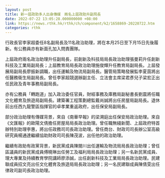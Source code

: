 ```yaml
---
layout: post
title: 新一屆政助多人出身傳媒　兩名上屆政助升副局長
date: 2022-07-22 13:05:28.000000000 +08:00
link: https://news.rthk.hk/rthk/ch/component/k2/1658869-20220722.htm
categories: rthk
---
```


行政長官李家超委任8名副局長及11名政治助理，將在本月25日至下月15日先後履新。有公務員亦有新面孔加入問責團隊。

上屆政府兩名政治助理升任副局長，前創新及科技局局長政治助理張曼莉升任創新科技及工業局副局長；上屆教育局局長政治助理施俊輝升任教育局副局長。上屆發展局副局長廖振新調職，出任運輸及物流局副局長。醫管局策略發展監李夏茵將出任醫務衞生局副局長。曾任李家超競選辦副主任、立法會主席梁君彥兒子梁宏正出任民政及青年事務局副局長。

亦有公務員「轉跑道」加入政治委任官員，財經事務及庫務局副秘書長劉震將任職文化體育及旅遊局副局長。建築署工程策劃總監戴尚誠將出任房屋局副局長。退休前出任西九龍警區指揮官的卓孝業重返政府，出任保安局副局長。

部分政治助理有傳媒背景，來自《南華早報》的梁溯庭出任保安局政治助理。來自《文匯報》的歐陽文倩擔任房屋局局長政治助理。曾任職無綫新聞、上屆政府特首辦特別助理李惠，將出任政務司司長政治助理。曾任商台、財政司司長辦公室高級研究員楊通達繼續協助財政司司長陳茂波，出任他的政治助理。

繼續有政助有政黨背景，新民黨成員陳閱川出任運輸及物流局局長政治助理；曾任區議員的新民黨成員傅曉琳出任勞工及福利局局長政治助理；另一名新民黨成員、理大專業及持續教育學院講師廖添誠，出任創新科技及工業局局長政治助理。民建聯成員招文亮出任文化體育及旅遊局局長政治助理；另一名民建聯成員陳倩雯出任律政司副司長政治助理。

